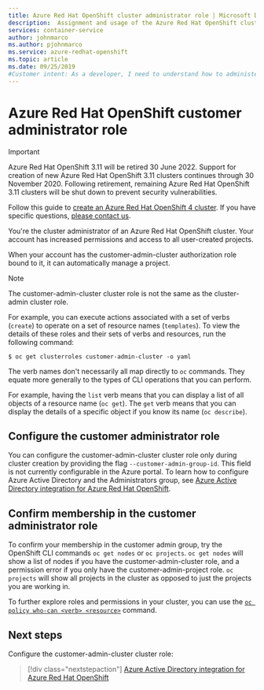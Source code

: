 ```yaml
---
title: Azure Red Hat OpenShift cluster administrator role | Microsoft Docs
description:  Assignment and usage of the Azure Red Hat OpenShift cluster administrator role
services: container-service
author: johnmarco
ms.author: pjohnmarco
ms.service: azure-redhat-openshift
ms.topic: article
ms.date: 09/25/2019
#Customer intent: As a developer, I need to understand how to administer an Azure Red Hat cluster by using the administrative role
---
```


# Azure Red Hat OpenShift customer administrator role

> [!IMPORTANT]
> Azure Red Hat OpenShift 3.11 will be retired 30 June 2022. Support for creation of new Azure Red Hat OpenShift 3.11 clusters continues through 30 November 2020. Following retirement, remaining Azure Red Hat OpenShift 3.11 clusters will be shut down to prevent security vulnerabilities.
> 
> Follow this guide to [create an Azure Red Hat OpenShift 4 cluster](tutorial-create-cluster.md).
> If you have specific questions, [please contact us](mailto:arofeedback@microsoft.com).

You're the cluster administrator of an Azure Red Hat OpenShift cluster. Your account has increased permissions and access to all user-created projects.

When your account has the customer-admin-cluster authorization role bound to it, it can automatically manage a project.

> [!Note] 
> The customer-admin-cluster cluster role is not the same as the cluster-admin cluster role.

For example, you can execute actions associated with a set of verbs (`create`) to operate on a set of resource names (`templates`). To view the details of these roles and their sets of verbs and resources, run the following command:

`$ oc get clusterroles customer-admin-cluster -o yaml`

The verb names don't necessarily all map directly to `oc` commands. They equate more generally to the types of CLI operations that you can perform. 

For example, having the `list` verb means that you can display a list of all objects of a resource name (`oc get`). The `get` verb means that you can display the details of a specific object if you know its name (`oc describe`).

## Configure the customer administrator role

You can configure the customer-admin-cluster cluster role only during cluster creation by providing the flag `--customer-admin-group-id`. This field is not currently configurable in the Azure portal. To learn how to configure Azure Active Directory and the Administrators group, see [Azure Active Directory integration for Azure Red Hat OpenShift](howto-aad-app-configuration.md).

## Confirm membership in the customer administrator role

To confirm your membership in the customer admin group, try the OpenShift CLI commands `oc get nodes` or `oc projects`. `oc get nodes` will show a list of nodes if you have the customer-admin-cluster role, and a permission error if you only have the customer-admin-project role. `oc projects` will show all projects in the cluster as opposed to just the projects you are working in.

To further explore roles and permissions in your cluster, you can use the [`oc policy who-can <verb> <resource>`](https://docs.openshift.com/container-platform/3.11/admin_guide/manage_rbac.html#managing-role-bindings) command.

## Next steps

Configure the customer-admin-cluster cluster role:
> [!div class="nextstepaction"]
> [Azure Active Directory integration for Azure Red Hat OpenShift](howto-aad-app-configuration.md)
